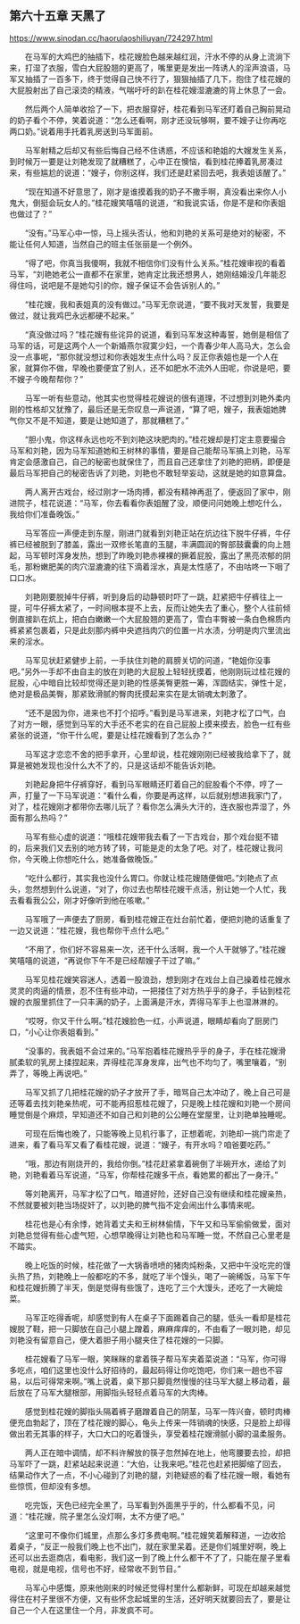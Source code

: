 ## 第六十五章 天黑了

https://www.sinodan.cc/haorulaoshiliuyan/724297.html

　　在马军的大鸡巴的抽插下，桂花嫂脸色越来越红润，汗水不停的从身上流淌下来，打湿了衣服，雪白大屁股翘的更高了，嘴里更是发出一阵诱人的淫声浪语，马军又抽插了一百多下，终于觉得自己快不行了，狠狠抽插了几下，抱住了桂花嫂的大屁股射出了自己滚烫的精液，气喘吁吁的趴在桂花嫂湿漉漉的背上休息了一会。

　　然后两个人简单收拾了一下，把衣服穿好，桂花看到马军还盯着自己胸前晃动的奶子看个不停，笑着说道：“怎么还看啊，刚才还没玩够啊，要不嫂子让你再吃两口奶。”说着用手托着乳房送到马军面前。

　　马军射精之后却又有些后悔自己经不住诱惑，不应该和艳姐的大嫂发生关系，到时候万一要是让刘艳发现了就糟糕了，心中正在懊恼，看到桂花捧着乳房凑过来，有些尴尬的说道：“嫂子，你别这样，我们还是赶紧回去吧，我表姐该醒了。”

　　“现在知道不好意思了，刚才是谁摸着我的奶子不撒手啊，真没看出来你人小鬼大，倒挺会玩女人的。”桂花嫂笑嘻嘻的说道，“和我说实话，你是不是和你表姐也做过了？”

　　“没有。”马军心中一惊，马上摇头否认，他和刘艳的关系可是绝对的秘密，不能让任何人知道，当然自己的班主任张丽是一个例外。

　　“得了吧，你真当我傻啊，我就不相信你们没有什么关系。”桂花嫂审视的看着马军，“刘艳她老公一直都不在家里，她肯定比我还想男人，她刚结婚没几年能忍得住吗，说吧是不是她勾引的你，嫂子保证不会告诉别人的。”

　　“桂花嫂，我和表姐真的没有做过。”马军无奈说道，“要不我对天发誓，我要是做过，就让我鸡巴永远都硬不起来。”

　　“真没做过吗？”桂花嫂有些诧异的说道，看到马军发这种毒誓，她倒是相信了马军的话，可是这两个人一个新婚燕尔寂寞少妇，一个青春少年人高马大，怎么会没一点事呢，“那你就没想过和你表姐发生点什么吗？反正你表姐也是一个人在家，就算你不做，早晚也要便宜了别人，还不如肥水不流外人田呢，你说是吧，要不嫂子今晚帮帮你？”

　　马军一听有些意动，他其实也觉得桂花嫂说的很有道理，不过想到刘艳外柔内刚的性格却又犹豫了，最后还是无奈叹息一声说道，“算了吧，嫂子，我表姐她脾气你又不是不知道，要是让她知道了，那就糟糕了。”

　　“胆小鬼，你这样永远也吃不到刘艳这块肥肉的。”桂花嫂却是打定主意要撮合马军和刘艳，因为马军知道她和王树林的事情，要是自己能帮马军搞上刘艳，马军肯定会感激自己，自己的秘密也就保住了，而且自己还拿住了刘艳的把柄，即便是最后马军把自己的秘密告诉了刘艳，刘艳也不敢轻举妄动，这就是她的如意算盘。

　　两人离开古戏台，经过刚才一场肉搏，都没有精神再逛了，便返回了家中，刚进院子，桂花说道：“马军，你去看看你表姐醒了没，顺便问问她晚上想吃什么，我给你们准备晚饭。”

　　马军答应一声便走到东屋，刚进门就看到刘艳正站在炕边往下脱牛仔裤，牛仔裤已经被脱到了膝盖，露出一双修长笔直的玉腿，丰满圆润的臀部鼓囊囊的向上翘起，马军顿时浑身发热，想到了昨晚刘艳赤裸裸的撅着屁股，露出了黑亮浓郁的阴毛，那粉嫩肥美的肉穴湿漉漉的往下滴着淫水，真是太性感了，不由咕咚一下咽了口口水。

　　刘艳刚要脱掉牛仔裤，听到身后的动静顿时吓了一跳，赶紧把牛仔裤往上一提，可牛仔裤太紧了，一时间根本提不上去，反而让她失去了重心，整个人往前倾倒直接趴在炕上，把白白嫩嫩一个大屁股翘的更高了，雪白丰臀被一条白色棉质内裤紧紧包裹着，只是此刻那内裤中央遮挡肉穴的位置一片水渍，分明是肉穴里流出来的淫水。

　　马军见状赶紧健步上前，一手扶住刘艳的肩膀关切的问道，“艳姐你没事吧。”另外一手却不由自主的放在刘艳的大屁股上轻轻抚摸着，他刚刚玩过桂花嫂的屁股，心中暗自比较却觉得还是刘艳的性感美臀更胜一筹，浑圆结实，弹性十足，绝对是极品美臀，那紧致滑腻的臀肉抚摸起来实在是太销魂太刺激了。

　　“还不是因为你，进来也不打个招呼。”看到是马军进来，刘艳才松了口气，白了对方一眼，感觉到马军的大手还不老实的在自己屁股上摸来摸去，脸色一红有些紧张的说道，“你干什么呢，要是让桂花嫂看到了怎么办？”

　　马军这才恋恋不舍的把手拿开，心里却说，桂花嫂刚刚已经被我给拿下了，就算是被她发现也没什么大不了的，只是这话却不能告诉刘艳。

　　刘艳起身把牛仔裤穿好，看到马军眼睛还盯着自己的屁股看个不停，哼了一声，打量了一下马军说道：“看什么看，你要是再这样，以后就别想进我家门了，对了，桂花嫂刚才都带你去哪儿玩了？看你怎么满头大汗的，连衣服也弄湿了，外面有那么热吗？”

　　马军有些心虚的说道：“哦桂花嫂带我去看了一下古戏台，那个戏台挺不错的，后来我们又去别的地方转了转，可能是走的太急了吧。对了，桂花嫂让我问你，今天晚上你想吃什么，她准备做晚饭。”

　　“吃什么都行，其实我也没什么胃口。你就让桂花嫂随便做吧。”刘艳点了点头，忽然想到什么说道，“对了，你过去也帮桂花嫂干点活，别让她一个人忙，我去看看我公公，刚才好像听到他在咳嗽。”

　　马军哦了一声便去了厨房，看到桂花嫂正在灶台前忙着，便把刘艳的话重复了一边又说道：“桂花嫂，我也帮你干点什么吧。”

　　“不用了，你们好不容易来一次，还干什么活啊，我一个人干就够了。”桂花嫂笑嘻嘻的说道，“再说你下午不是已经帮嫂子干过了嘛。”

　　马军见桂花嫂笑容迷人，透着一股浪劲，想到刚才在戏台上自己操着桂花嫂水灵灵的肉逼的情景，忍不住有些冲动，一把搂住了对方热乎乎的身子，手钻到桂花嫂的衣服里抓住了一只丰满的奶子，上面满是汗水，弄得马军手上也湿淋淋的。

　　“哎呀，你又干什么啊。”桂花嫂脸色一红，小声说道，眼睛却看向了厨房门口，“小心让你表姐看到。”

　　“没事的，我表姐不会过来的。”马军抱着桂花嫂热乎乎的身子，手在桂花嫂滑腻柔软的乳房上揉捏起来，弄得桂花浑身发痒，出气也不均匀了，嘴里嚷着，“别弄了，等晚上再说吧。”

　　马军又抓了几把桂花嫂的奶子才放开了手，暗骂自己太冲动了，晚上自己可是还等着去找刘艳亲热呢，可不能再招惹桂花嫂了，只是晚上桂花嫂和刘艳一个房间睡觉倒是个麻烦，早知道还不如自己和刘艳的公公睡在堂屋里，让刘艳单独睡呢。

　　可现在后悔也晚了，只能等晚上见机行事了，正想着呢，刘艳却一挑门帘走了进来，看了看马军又看了看桂花嫂，说道：“嫂子，有开水吗？咱爸要吃药。”

　　“哦，那边有刚烧开的，我给你倒。”桂花赶紧拿着碗倒了半碗开水，递给了刘艳，刘艳看着马军说道，“马军，你帮桂花嫂多干点，看她累的都出了一身汗。”

　　等刘艳离开，马军才松了口气，暗道好险，还好自己没有继续和桂花嫂亲热，不然就要被刘艳当场捉奸了，以刘艳的脾气指不定会闹出什么事情来呢。

　　桂花也是心有余悸，她背着丈夫和王树林偷情，下午又和马军偷偷做爱，面对刘艳总觉得有些心虚气短，心想早晚得让刘艳也和马军睡一觉，不然自己心里老是不踏实。

　　晚上吃饭的时候，桂花做了一大锅香喷喷的猪肉炖粉条，又把中午没吃完的馒头热了热，刘艳晚上一般都吃的不多，就吃了半个馒头，喝了一碗稀饭，马军下午和桂花嫂折腾了半天，倒是觉得有些饿了，连吃了三个大馒头，还吃了一大碗烩菜。

　　马军正吃得香呢，却感觉到有人在桌子下面踢着自己的腿，低头一看却是桂花嫂脱了鞋，把一只脚放在自己小腿上蹭着，麻麻痒痒的，不由看了一眼刘艳，却见刘艳没有留意自己，便大着胆子用小腿夹住了桂花嫂的一只脚。

　　桂花嫂看了马军一眼，笑眯眯的拿着筷子帮马军夹着菜说道：“马军，你可得多吃点，咱们这里也没什么好招待的，最起码得让你吃饱吧，你们来一趟也不容易，以后可得常来啊。”嘴上说着，桌下那只脚竟然慢慢的往马军大腿上移动着，最后放在了马军大腿根部，用脚指头轻轻点着马军的大肉棒。

　　感觉到桂花嫂的脚指头隔着裤子磨蹭着自己的阴茎，马军一阵兴奋，顿时肉棒便充血勃起了，顶在了桂花嫂的脚心，龟头上传来一阵销魂的快感，只是脸上却得做出若无其事的样子，大口大口的吃着馒头，享受着桂花嫂滑腻小脚的温柔服务。

　　两人正在暗中调情，却不料许解放的筷子忽然掉在地上，他弯腰要去捡，却把马军吓了一跳，赶紧站起来说道：“大伯，让我来吧。”桂花也赶紧把脚缩了回去，结果动作大了一点，不小心碰到了刘艳的腿，刘艳疑惑的看了桂花嫂一眼，看她有些惊慌，但却没有多想。

　　吃完饭，天色已经完全黑了，马军看到外面黑乎乎的，什么都看不见，问道：“桂花嫂，院子里怎么没灯啊，太不方便了吧。”

　　“这里可不像你们城里，点那么多灯多费电啊。”桂花嫂笑着解释道，一边收拾着桌子，“反正一般我们晚上也不出门，就在家里呆着。还是你们城里好啊，晚上还可以出去逛商店，看电影，我们这一到了晚上什么都干不了了，只能在屋子里看电视，就是电视，信号也不好，经常收不到节目。”

　　马军心中感慨，原来他刚来的时候还觉得村里什么都新鲜，可现在却越来越觉得住在村子里很不方便，又有些怀念起城里的生活，还好明天就要回去了，要是让自己一个人在这里住一个月，非发疯不可。

